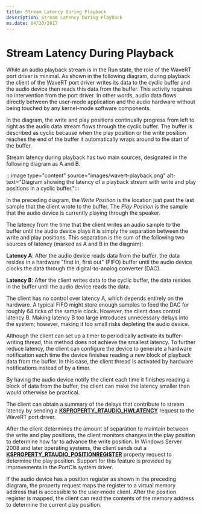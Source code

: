 ```yaml
---
title: Stream Latency During Playback
description: Stream Latency During Playback
ms.date: 04/20/2017
---
```


# Stream Latency During Playback

While an audio playback stream is in the Run state, the role of the WaveRT port driver is minimal. As shown in the following diagram, during playback the client of the WaveRT port driver writes its data to the cyclic buffer and the audio device then reads this data from the buffer. This activity requires no intervention from the port driver. In other words, audio data flows directly between the user-mode application and the audio hardware without being touched by any kernel-mode software components.

In the diagram, the write and play positions continually progress from left to right as the audio data stream flows through the cyclic buffer. The buffer is described as cyclic because when the play position or the write position reaches the end of the buffer it automatically wraps around to the start of the buffer.

Stream latency during playback has two main sources, designated in the following diagram as A and B.

:::image type="content" source="images/wavert-playback.png" alt-text="Diagram showing the latency of a playback stream with write and play positions in a cyclic buffer.":::

In the preceding diagram, the *Write Position* is the location just past the last sample that the client wrote to the buffer. The *Play Position* is the sample that the audio device is currently playing through the speaker.

The latency from the time that the client writes an audio sample to the buffer until the audio device plays it is simply the separation between the write and play positions. This separation is the sum of the following two sources of latency (marked as A and B in the diagram):

**Latency A**: After the audio device reads data from the buffer, the data resides in a hardware "first in, first out" (FIFO) buffer until the audio device clocks the data through the digital-to-analog converter (DAC).

**Latency B**: After the client writes data to the cyclic buffer, the data resides in the buffer until the audio device reads the data.

The client has no control over latency A, which depends entirely on the hardware. A typical FIFO might store enough samples to feed the DAC for roughly 64 ticks of the sample clock. However, the client does control latency B. Making latency B too large introduces unnecessary delays into the system; however, making it too small risks depleting the audio device.

Although the client can set up a timer to periodically activate its buffer-writing thread, this method does not achieve the smallest latency. To further reduce latency, the client can configure the device to generate a hardware notification each time the device finishes reading a new block of playback data from the buffer. In this case, the client thread is activated by hardware notifications instead of by a timer.

By having the audio device notify the client each time it finishes reading a block of data from the buffer, the client can make the latency smaller than would otherwise be practical.

The client can obtain a summary of the delays that contribute to stream latency by sending a [**KSPROPERTY\_RTAUDIO\_HWLATENCY**](./ksproperty-rtaudio-hwlatency.md) request to the WaveRT port driver.

After the client determines the amount of separation to maintain between the write and play positions, the client monitors changes in the play position to determine how far to advance the write position. In Windows Server 2008 and later operating systems, the client sends out a [**KSPROPERTY\_RTAUDIO\_POSITIONREGISTER**](./ksproperty-rtaudio-positionregister.md) property request to determine the play position. Support for this feature is provided by improvements in the PortCls system driver.

If the audio device has a position register as shown in the preceding diagram, the property request maps the register to a virtual memory address that is accessible to the user-mode client. After the position register is mapped, the client can read the contents of the memory address to determine the current play position.
